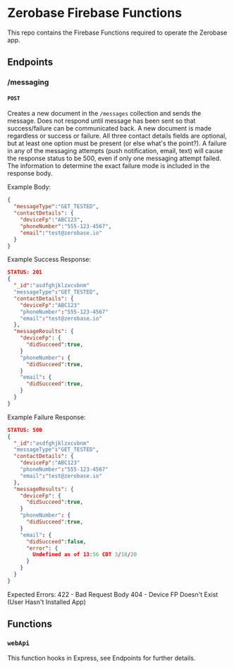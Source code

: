 # Zerobase Firebase Functions
This repo contains the Firebase Functions required to operate the Zerobase app. 

## Endpoints
### /messaging
#### `POST`
Creates a new document in the `/messages` collection and sends the message. Does not respond until message has been sent so that success/failure can be communicated back. A new document is made regardless or success or failure. All three contact details fields are optional, but at least one option must be present (or else what's the point?). A failure in any of the messaging attempts (push notification, email, text) will cause the response status to be 500, even if only one messaging attempt failed. The information to determine the exact failure mode is included in the response body.

Example Body:
```json
{
  "messageType":"GET_TESTED",
  "contactDetails": {
    "deviceFp":"ABC123",
    "phoneNumber":"555-123-4567",
    "email":"test@zerobase.io"
  }
}
```

Example Success Response:
```json
STATUS: 201
{
  "_id":"asdfghjklzxcvbnm"
  "messageType":"GET_TESTED",
  "contactDetails": {
    "deviceFp":"ABC123"
    "phoneNumber":"555-123-4567"
    "email":"test@zerobase.io"
  },
  "messageResults": {
    "deviceFp": {
      "didSucceed":true,
    }
    "phoneNumber": {
      "didSucceed":true,
    }
    "email": {
      "didSucceed":true,
    }
  }
}
```

Example Failure Response:
```json
STATUS: 500
{
  "_id":"asdfghjklzxcvbnm"
  "messageType":"GET_TESTED",
  "contactDetails": {
    "deviceFp":"ABC123"
    "phoneNumber":"555-123-4567"
    "email":"test@zerobase.io"
  },
  "messageResults": {
    "deviceFp": {
      "didSucceed":true,
    }
    "phoneNumber": {
      "didSucceed":true,
    }
    "email": {
      "didSucceed":false,
      "error": {
        Undefined as of 13:56 CDT 3/18/20
      }
    }
  }
}
```

Expected Errors:
422 - Bad Request Body
404 - Device FP Doesn't Exist (User Hasn't Installed App)

## Functions
### `webApi`
This function hooks in Express, see Endpoints for further details.
